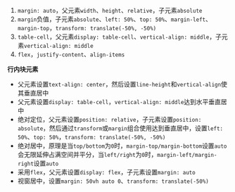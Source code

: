 1. `margin: auto`，父元素`width`、`height`、`relative`，子元素`absolute`
2. `margin`负值，子元素`absolute`、`left: 50%`、`top: 50%`、`margin-left`、`margin-top`，`transform: translate(-50%, -50%)`
3. `table-cell`，父元素`display: table-cell`、`vertical-align: middle`，子元素`vertical-align: middle`
4. `flex`，`justify-content`、`align-items`


**行内块元素**

- 父元素设置`text-align: center`，然后设置`line-height`和`vertical-align`使其垂直居中
- 父元素设置`display: table-cell`，`vertical-align: middle`达到水平垂直居中
- 绝对定位，父元素设置`position: relative`，子元素设置`position: absolute`，然后通过`transform`或`margin`组合使用达到垂直居中，设置`left: 50%`、`top: 50%`，`transform: translate(-50%, -50%)`
- 绝对居中，原理是当`top/bottom`为`0`时，`margin-top/margin-bottom`设置`auto`会无限延伸占满空间并平分，当`left/right`为`0`时，`margin-left/margin-right`设置`auto`
- 采用`flex`，父元素设置`display: flex`，子元素设置`margin: auto`
- 视窗居中，设置`margin: 50vh auto 0`、`transform: translate(-50%)`
